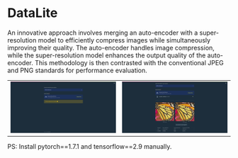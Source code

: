 # DataLite

An innovative approach involves merging an auto-encoder with a super-resolution model to efficiently compress images while simultaneously improving their quality. The auto-encoder handles image compression, while the super-resolution model enhances the output quality of the auto-encoder.
This methodology is then contrasted with the conventional JPEG and PNG standards for performance evaluation.

<table>
<tr>
<td><img src= "samples/main.png" alt = "UI"/> </td>
<td><img src= "samples/result.png" alt = "UI"/> </td>
</tr>
</table>



PS: Install pytorch==1.7.1 and tensorflow==2.9 manually.
